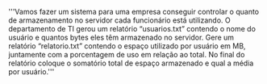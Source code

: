 '''Vamos fazer um sistema para uma empresa conseguir controlar o quanto de armazenamento
no servidor cada funcionário está utilizando. O departamento de TI gerou um 
relatório “usuarios.txt” contendo o nome do usuário e quantos bytes eles têm armazenado no servidor.
Gere um relatório “relatorio.txt” contendo o espaço utilizado por usuário em MB, 
juntamente com a porcentagem de uso em relação ao total.
No final do relatório coloque o somatório total de espaço armazenado e qual a média por usuário.'''




